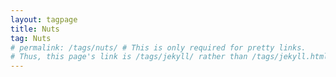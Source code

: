 ```yaml
---
layout: tagpage
title: Nuts
tag: Nuts
# permalink: /tags/nuts/ # This is only required for pretty links.
# Thus, this page's link is /tags/jekyll/ rather than /tags/jekyll.html
---
```

